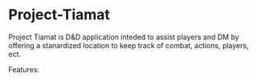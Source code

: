 # Project-Tiamat

Project Tiamat is D&D application inteded to assist players and DM by offering a stanardized location to keep track of combat, actions, players, ect.

Features: 
